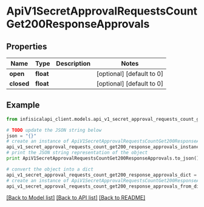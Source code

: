# ApiV1SecretApprovalRequestsCountGet200ResponseApprovals


## Properties
Name | Type | Description | Notes
------------ | ------------- | ------------- | -------------
**open** | **float** |  | [optional] [default to 0]
**closed** | **float** |  | [optional] [default to 0]

## Example

```python
from infisicalapi_client.models.api_v1_secret_approval_requests_count_get200_response_approvals import ApiV1SecretApprovalRequestsCountGet200ResponseApprovals

# TODO update the JSON string below
json = "{}"
# create an instance of ApiV1SecretApprovalRequestsCountGet200ResponseApprovals from a JSON string
api_v1_secret_approval_requests_count_get200_response_approvals_instance = ApiV1SecretApprovalRequestsCountGet200ResponseApprovals.from_json(json)
# print the JSON string representation of the object
print ApiV1SecretApprovalRequestsCountGet200ResponseApprovals.to_json()

# convert the object into a dict
api_v1_secret_approval_requests_count_get200_response_approvals_dict = api_v1_secret_approval_requests_count_get200_response_approvals_instance.to_dict()
# create an instance of ApiV1SecretApprovalRequestsCountGet200ResponseApprovals from a dict
api_v1_secret_approval_requests_count_get200_response_approvals_from_dict = ApiV1SecretApprovalRequestsCountGet200ResponseApprovals.from_dict(api_v1_secret_approval_requests_count_get200_response_approvals_dict)
```
[[Back to Model list]](../README.md#documentation-for-models) [[Back to API list]](../README.md#documentation-for-api-endpoints) [[Back to README]](../README.md)


